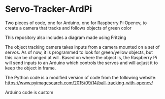 # Servo-Tracker-ArdPi
Two pieces of code, one for Arduino, one for Raspberry Pi Opencv, to create a camera that tracks and follows objects of green color

This repository also includes a diagram made using Fritzing

The object tracking camera takes inputs from a camera mounted on a set of servos. As of now, it is programmed to look for green/yellow objects, but this can be changed at will. Based on where the object is, the Raspberry Pi will send inputs to an Arduino which controls the servos and will adjust it to keep the object in frame.

The Python code is a modified version of code from the following website:
https://www.pyimagesearch.com/2015/09/14/ball-tracking-with-opencv/

Arduino code is custom
